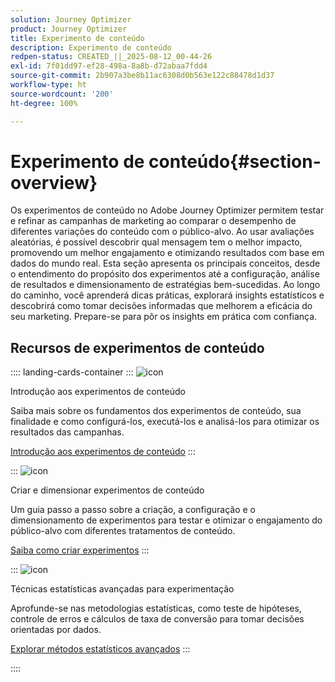 ```yaml
---
solution: Journey Optimizer
product: Journey Optimizer
title: Experimento de conteúdo
description: Experimento de conteúdo
redpen-status: CREATED_||_2025-08-12_00-44-26
exl-id: 7f01dd97-ef28-498a-8a8b-d72abaa7fdd4
source-git-commit: 2b907a3be8b11ac6308d0b563e122c88478d1d37
workflow-type: ht
source-wordcount: '200'
ht-degree: 100%

---
```


# Experimento de conteúdo{#section-overview}

Os experimentos de conteúdo no Adobe Journey Optimizer permitem testar e refinar as campanhas de marketing ao comparar o desempenho de diferentes variações do conteúdo com o público-alvo. Ao usar avaliações aleatórias, é possível descobrir qual mensagem tem o melhor impacto, promovendo um melhor engajamento e otimizando resultados com base em dados do mundo real. Esta seção apresenta os principais conceitos, desde o entendimento do propósito dos experimentos até a configuração, análise de resultados e dimensionamento de estratégias bem-sucedidas. Ao longo do caminho, você aprenderá dicas práticas, explorará insights estatísticos e descobrirá como tomar decisões informadas que melhorem a eficácia do seu marketing. Prepare-se para pôr os insights em prática com confiança.

## Recursos de experimentos de conteúdo

:::: landing-cards-container
:::
![icon](https://cdn.experienceleague.adobe.com/icons/circle-play.svg)

Introdução aos experimentos de conteúdo

Saiba mais sobre os fundamentos dos experimentos de conteúdo, sua finalidade e como configurá-los, executá-los e analisá-los para otimizar os resultados das campanhas.

[Introdução aos experimentos de conteúdo](../using/content-management/get-started-experiment.md)
:::

:::
![icon](https://cdn.experienceleague.adobe.com/icons/list-check.svg)

Criar e dimensionar experimentos de conteúdo

Um guia passo a passo sobre a criação, a configuração e o dimensionamento de experimentos para testar e otimizar o engajamento do público-alvo com diferentes tratamentos de conteúdo.

[Saiba como criar experimentos](../using/content-management/content-experiment.md)
:::

:::
![icon](https://cdn.experienceleague.adobe.com/icons/chart-line.svg)

Técnicas estatísticas avançadas para experimentação

Aprofunde-se nas metodologias estatísticas, como teste de hipóteses, controle de erros e cálculos de taxa de conversão para tomar decisões orientadas por dados.

[Explorar métodos estatísticos avançados](technotes-landing-page.md)
:::

::::
